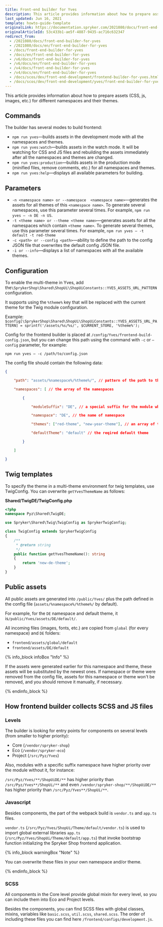 ```yaml
---
title: Front-end builder for Yves
description: This article provides information about how to prepare assets (CSS, js, images, etc.) for different namespaces and their themes.
last_updated: Jun 16, 2021
template: howto-guide-template
originalLink: https://documentation.spryker.com/2021080/docs/front-end-builder-for-yves
originalArticleId: 53c433b1-ae5f-4887-9435-ac716c632347
redirect_from:
  - /2021080/docs/front-end-builder-for-yves
  - /2021080/docs/en/front-end-builder-for-yves
  - /docs/front-end-builder-for-yves
  - /docs/en/front-end-builder-for-yves
  - /v6/docs/front-end-builder-for-yves
  - /v6/docs/en/front-end-builder-for-yves
  - /v4/docs/front-end-builder-for-yves
  - /v4/docs/en/front-end-builder-for-yves
  - /docs/scos/dev/front-end-development/frontend-builder-for-yves.html
  - /docs/scos/dev/front-end-development/yves/front-end-builder-for-yves.html
---
```


This article provides information about how to prepare assets (CSS, js, images, etc.) for different namespaces and their themes.

## Commands

The builder has several modes to build frontend:

* `npm run yves`—builds assets in the development mode with all the namespaces and themes.
* `npm run yves:watch`—builds assets in the watch mode. It will be watching for CSS and JS files and rebuilding the assets immediately after all the namespaces and themes are changed.
* `npm run yves:production`—builds assets in the production mode (minified files, remove comments, etc.) for all namespaces and themes.
* `npm run yves:help`—displays all available parameters for building.

## Parameters

* `-n <namespace name> or --namespace  <namespace name>`—generates the assets for all themes of this `<namespace name>`. To generate several namespaces, use this parameter several times. For example, `npm run yves – -n DE -n US`.
*    `-t <theme name> or --theme <theme name>`—generates assets for all the namespaces which contain `<theme name>`. To generate several themes, use this parameter several times. For example, `npm run yves – -t default -t red-theme`
* `-c <path> or --config <path>`—ability to define the path to the config JSON file that overwrites the default config JSON file.
* `-i or --info`—displays a list of namespaces with all the available themes.

## Configuration

To enable the multi-theme in Yves, add the`\SprykerShop\Shared\ShopUi\ShopUiConstants::YVES_ASSETS_URL_PATTERN` configuration.

It supports using the `%theme%` key that will be replaced with the current theme for the Twig module configuration.

Example:
`$config[\SprykerShop\Shared\ShopUi\ShopUiConstants::YVES_ASSETS_URL_PATTERN] = sprintf('/assets/%s/%s/', $CURRENT_STORE, '%theme%');`

Config for the frontend builder is placed at `/config/Yves/frontend-build-config.json`, but you can change this path using the command with `-c` or `–config` parameter, for example:

`npm run yves – -c /path/to/config.json`

The config file should contain the following data:

```json
{

    "path": "assets/%namespace%/%theme%/", // pattern of the path to the public assets

    "namespaces": [ // the array of the namespaces

        {

            "moduleSuffix": "DE", // a special suffix for the module which will be rendered for the current namespace

            "namespace": "DE", // the name of namespace

            "themes": ["red-theme", "new-year-theme"], // an array of the themes which will be rendered for this namespace, if the additional themes aren't needed - should leave an empty array

            "defaultTheme": "default" // the reqired default theme

        }

    ]

}
```

## Twig templates

To specify the theme in a multi-theme environment for twig templates, use TwigConfig. You can overwrite `getYvesThemeName` as follows:

**Shared/TwigDE/TwigConfig.php**

```php
<?php
namespace Pyz\Shared\TwigDE;

use Spryker\Shared\Twig\TwigConfig as SprykerTwigConfig;

class TwigConfig extends SprykerTwigConfig
{
    /**
     * @return string
     */
    public function getYvesThemeName(): string
    {
        return 'new-de-theme';
    }
}
```

## Public assets

All public assets are generated into `/public/Yves/` plus the path defined in the config file (`assets/%namespace%/%theme%/` by default).

For example, for the `DE` namespace and default theme, it is`/public/Yves/assets/DE/default/`.

All incoming files (images, fonts, etc.) are copied from `global` (for every namespace) and `DE` folders:

* `frontend/assets/global/default`
* `frontend/assets/DE/default`

 {% info_block infoBox "Info" %}

If the assets were generated earlier for this namespace and theme, these assets will be substituted by the newest ones. If namespace or theme were removed from the config file, assets for this namespace or theme won't be removed, and you should remove it manually, if necessary.

{% endinfo_block %}

## How frontend builder collects SCSS and JS files

### Levels

The builder is looking for entry points for components on several levels (from smaller to higher priority):

* Core (`/vendor/spryker-shop`)
* Eco (`/vendor/spryker-eco`)
* Project (`/src/Pyz/Yves`)

Also, modules with a specific suffix namespace have higher priority over the module without it, for instance:

`/src/Pyz/Yves/**/ShopUiDE/**` has higher priority than `/src/Pyz/Yves**/ShopUi/**` and even `/vendor/spryker-shop/**/ShopUiDE/**` has higher priority than `/src/Pyz/Yves**/ShopUi/**`.

### Javascript

Besides components, the part of the webpack build is `vendor.ts` and `app.ts` files.

`vendor.ts` (`/src/Pyz/Yves/ShopUi/Theme/default/vendor.ts`) is used to import global external libraries `app.ts` (`/src/Pyz/Yves/ShopUi/Theme/default/app.ts`) that invoke bootstrap function initializing the Spryker Shop frontend application.

{% info_block warningBox "Note" %}

You can overwrite these files in your own namespace and/or theme.

{% endinfo_block %}

### SCSS

All components in the Core level provide global mixin for every level, so you can include them into Eco and Project levels.

Besides the components, you can find SCSS files with global classes, mixins, variables like `basic.scss`, `util.scss`, `shared.scss`. The order of including these files you can find here `/frontend/configs/development.js`.
